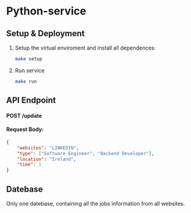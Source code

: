 # Python-service

## Setup & Deployment
1. Setup the virtual enviroment and install all dependences:
   ```sh
   make setup
   ```
2. Run service
   ```sh
   make run
   ```

## API Endpoint
#### POST /update
#### Request Body:
```json
{
    "websites": "LINKEDIN",
    "type": ["Software Engineer", "Backend Developer"],
    "location": "Ireland",
    "time": 1
}
```

## Datebase
Only one datebase, containing all the jobs information from all websites.